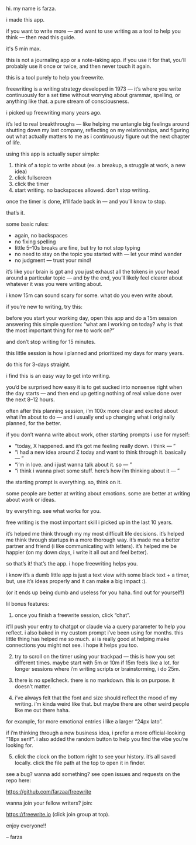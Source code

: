 hi. my name is farza.

i made this app.

if you want to write more — and want to use writing as a tool to help you think — then read this guide.

it's 5 min max.

this is not a journaling app or a note-taking app.
if you use it for that, you’ll probably use it once or twice,
and then never touch it again.

this is a tool purely to help you freewrite.

freewriting is a writing strategy developed in 1973 — it’s where you write continuously for a set time without worrying about grammar, spelling, or anything like that. a pure stream of consciousness.

i picked up freewriting many years ago.

it’s led to real breakthroughs — like helping me untangle big feelings around shutting down my last company, reflecting on my relationships, and figuring out what actually matters to me as i continuously figure out the next chapter of life.

using this app is actually super simple:

1. think of a topic to write about (ex. a breakup, a struggle at work, a new idea)
2. click fullscreen
3. click the timer
4. start writing. no backspaces allowed. don’t stop writing.

once the timer is done, it’ll fade back in — and you’ll know to stop.

that’s it.

some basic rules:

- again, no backspaces
- no fixing spelling
- little 5–10s breaks are fine, but try to not stop typing
- no need to stay on the topic you started with — let your mind wander
- no judgment — trust your mind!

it’s like your brain is gpt and you just exhaust all the tokens in your head around a particular topic — and by the end, you’ll likely feel clearer about whatever it was you were writing about.

i know 15m can sound scary for some. what do you even write about.

if you’re new to writing, try this:

before you start your working day, open this app and do a 15m session answering this simple question: “what am i working on today? why is that the most important thing for me to work on?”

and don’t stop writing for 15 minutes.

this little session is how i planned and prioritized my days for many years.

do this for 3-days straight.

i find this is an easy way to get into writing. 

you’d be surprised how easy it is to get sucked into nonsense right when the day starts — and then end up getting nothing of real value done over the next 8–12 hours.

often after this planning session, i’m 100x more clear and excited about what i’m about to do — and i usually end up changing what i originally planned, for the better.

if you don’t wanna write about work, other starting prompts i use for myself:

- “today, X happened. and it’s got me feeling really down. i think — ”
- “i had a new idea around Z today and want to think through it. basically — ”
- “i’m in love. and i just wanna talk about it. so — ”
- “i think i wanna pivot some stuff. here’s how i’m thinking about it — ”

the starting prompt is everything. so, think on it.

some people are better at writing about emotions.
some are better at writing about work or ideas.

try everything. see what works for you.

free writing is the most important skill i picked up in the last 10 years.

it’s helped me think through my my most difficult life decisions.
it’s helped me think through startups in a more thorough way.
it’s made me a better partner and friend (i like communicating with letters).
it’s helped me be happier (on my down days, i write it all out and feel better).

so that’s it! that’s the app. i hope freewriting helps you.

i know it’s a dumb little app is just a text view with some black text + a timer, but, use it’s ideas properly and it can make a big impact :).

(or it ends up being dumb and useless for you haha. find out for yourself!)

lil bonus features:

1. once you finish a freewrite session, click “chat”.

it’ll push your entry to chatgpt or claude via a query parameter to help you reflect. i also baked in my custom prompt i’ve been using for months. this little thing has helped me so much. ai is really good at helping make connections you might not see. i hope it helps you too.

2. try to scroll on the timer using your trackpad — this is how you set different times. maybe start with 5m or 10m if 15m feels like a lot. for longer sessions where i’m writing scripts or brainstorming, i do 25m.

3. there is no spellcheck. there is no markdown. this is on purpose. it doesn’t matter.

4. i’ve always felt that the font and size should reflect the mood of my writing. i’m kinda weird like that. but maybe there are other weird people like me out there haha.

for example, for more emotional entries i like a larger “24px lato”.

if i’m thinking through a new business idea, i prefer a more official-looking “18px serif”. i also added the random button to help you find the vibe you’re looking for.

5. click the clock on the bottom right to see your history. it’s all saved locally. click the file path at the top to open it in finder.

see a bug? wanna add something? see open issues and requests on the repo here:

https://github.com/farzaa/freewrite

wanna join your fellow writers? join:

https://freewrite.io (click join group at top).

enjoy everyone!!

– farza
